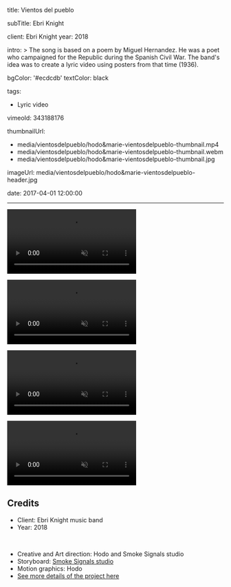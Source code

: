 title: Vientos del pueblo

subTitle: Ebri Knight

client: Ebri Knight
year: 2018

intro: >
  The song is based on a poem by Miguel Hernandez. He was a poet who campaigned for the Republic during the Spanish Civil War. The band's idea was to create a lyric video using posters from that time (1936).

bgColor: '#ecdcdb'
textColor: black

tags:
  - Lyric video

vimeoId: 343188176

thumbnailUrl:
  - media/vientosdelpueblo/hodo&marie-vientosdelpueblo-thumbnail.mp4
  - media/vientosdelpueblo/hodo&marie-vientosdelpueblo-thumbnail.webm
  - media/vientosdelpueblo/hodo&marie-vientosdelpueblo-thumbnail.jpg

imageUrl: media/vientosdelpueblo/hodo&marie-vientosdelpueblo-header.jpg

date: 2017-04-01 12:00:00



---

<!-- This is a 2x VIDEO gallery -->
<!-- Always add a linebreak between images -->
<!-- It needs two images between paragraph tags -->
<div class="gallery gallery-video gallery-2">

<p>
	<video playsinline="playsinline" muted>
			<source src="/media/vientosdelpueblo/hodo&marie-vientosdelpueblo-1.mp4" type="video/mp4">
			<source src="/media/vientosdelpueblo/hodo&marie-vientosdelpueblo-1.webm" type="video/webm">
	</video>
</p>

<p>
	<video playsinline="playsinline" muted>
			<source src="/media/vientosdelpueblo/hodo&marie-vientosdelpueblo-2.mp4" type="video/mp4">
			<source src="/media/vientosdelpueblo/hodo&marie-vientosdelpueblo-2.webm" type="video/webm">
	</video>
</p>


</div>


<!-- This is a 2x VIDEO gallery -->
<!-- Always add a linebreak between images -->
<!-- It needs two images between paragraph tags -->
<div class="gallery gallery-video gallery-2">

<p>
	<video playsinline="playsinline" muted>
			<source src="/media/vientosdelpueblo/hodo&marie-vientosdelpueblo-3.mp4" type="video/mp4">
			<source src="/media/vientosdelpueblo/hodo&marie-vientosdelpueblo-3.webm" type="video/webm">
	</video>
</p>

<p>
	<video playsinline="playsinline" muted>
			<source src="/media/vientosdelpueblo/hodo&marie-vientosdelpueblo-4.mp4" type="video/mp4">
			<source src="/media/vientosdelpueblo/hodo&marie-vientosdelpueblo-4.webm" type="video/webm">
	</video>
</p>


</div>




<!-- Sample credits secion -->

## Credits

* Client: Ebri Knight music band
* Year: 2018  
  
<br>

* Creative and Art direction: Hodo and Smoke Signals studio
* Storyboard: <a href="http://www.smokesignalsstudio.com" target="_blank">Smoke Signals studio</a>
* Motion graphics: Hodo
* <a href="https://www.behance.net/gallery/61362853/Vientos-del-Pueblo-Ebri-Knight-Lyric-Video" target="_blank">See more details of the project here</a>